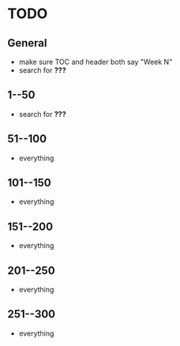 # TODO

## General

- make sure TOC and header both say "Week N"
- search for **???**

## 1--50

- search for **???**

## 51--100

- everything

## 101--150

- everything

## 151--200

- everything

## 201--250

- everything

## 251--300

- everything
